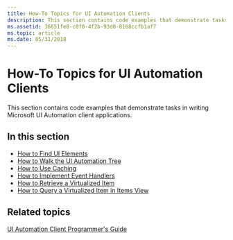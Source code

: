 ```yaml
---
title: How-To Topics for UI Automation Clients
description: This section contains code examples that demonstrate tasks in writing Microsoft UI Automation client applications.
ms.assetid: 36651fe8-c0f0-4f2b-93d0-8168ccfb1af7
ms.topic: article
ms.date: 05/31/2018
---
```


# How-To Topics for UI Automation Clients

This section contains code examples that demonstrate tasks in writing Microsoft UI Automation client applications.

## In this section

-   [How to Find UI Elements](uiauto-howto-find-ui-elements.md)
-   [How to Walk the UI Automation Tree](uiauto-howto-walk-uiautomation-tree.md)
-   [How to Use Caching](uiauto-howto-use-caching.md)
-   [How to Implement Event Handlers](uiauto-howto-implement-event-handlers.md)
-   [How to Retrieve a Virtualized Item](uiauto-howto-retrieve-virtualized-item.md)
-   [How to Query a Virtualized Item in Items View](uiauto-howto-query-a-virtualized-item-in-itemsview.md)

## Related topics

<dl> <dt>

[UI Automation Client Programmer's Guide](uiauto-clientportal.md)
</dt> </dl>

 

 




